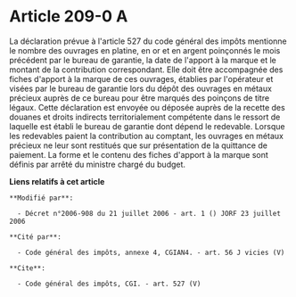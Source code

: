 # Article 209-0 A

La déclaration prévue à l'article 527 du code général des impôts mentionne le nombre des ouvrages en platine, en or et en
argent poinçonnés le mois précédent par le bureau de garantie, la date de l'apport à la marque et le montant de la
contribution correspondant. Elle doit être accompagnée des fiches d'apport à la marque de ces ouvrages, établies par
l'opérateur et visées par le bureau de garantie lors du dépôt des ouvrages en métaux précieux auprès de ce bureau pour être
marqués des poinçons de titre légaux. Cette déclaration est envoyée ou déposée auprès de la recette des douanes et droits
indirects territorialement compétente dans le ressort de laquelle est établi le bureau de garantie dont dépend le redevable.
Lorsque les redevables paient la contribution au comptant, les ouvrages en métaux précieux ne leur sont restitués que sur
présentation de la quittance de paiement. La forme et le contenu des fiches d'apport à la marque sont définis par arrêté du
ministre chargé du budget.

**Liens relatifs à cet article**

	**Modifié par**:

	  - Décret n°2006-908 du 21 juillet 2006 - art. 1 () JORF 23 juillet 2006

	**Cité par**:

	  - Code général des impôts, annexe 4, CGIAN4. - art. 56 J vicies (V)

	**Cite**:

	  - Code général des impôts, CGI. - art. 527 (V)
